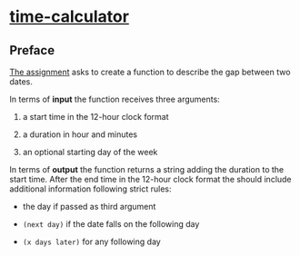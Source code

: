 # [time-calculator](https://replit.com/@borntofrappe/boilerplate-time-calculator)

## Preface

[The assignment](https://www.freecodecamp.org/learn/scientific-computing-with-python/scientific-computing-with-python-projects/time-calculator) asks to create a function to describe the gap between two dates.

In terms of **input** the function receives three arguments:

1. a start time in the 12-hour clock format

2. a duration in hour and minutes

3. an optional starting day of the week

In terms of **output** the function returns a string adding the duration to the start time. After the end time in the 12-hour clock format the should include additional information following strict rules:

- the day if passed as third argument

- `(next day)` if the date falls on the following day

- `(x days later)` for any following day
